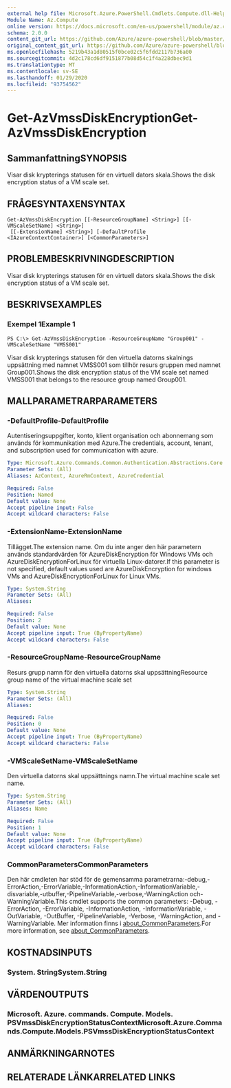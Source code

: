 ```yaml
---
external help file: Microsoft.Azure.PowerShell.Cmdlets.Compute.dll-Help.xml
Module Name: Az.Compute
online version: https://docs.microsoft.com/en-us/powershell/module/az.compute/get-azvmssdiskencryption
schema: 2.0.0
content_git_url: https://github.com/Azure/azure-powershell/blob/master/src/Compute/Compute/help/Get-AzVmssDiskEncryption.md
original_content_git_url: https://github.com/Azure/azure-powershell/blob/master/src/Compute/Compute/help/Get-AzVmssDiskEncryption.md
ms.openlocfilehash: 5219b43a1d80515f0bce02c5f6fdd2117b736a00
ms.sourcegitcommit: 4d2c178cd6df9151877b08d54c1f4a228dbec9d1
ms.translationtype: MT
ms.contentlocale: sv-SE
ms.lasthandoff: 01/29/2020
ms.locfileid: "93754562"
---
```

# <span data-ttu-id="aa0e5-101">Get-AzVmssDiskEncryption</span><span class="sxs-lookup"><span data-stu-id="aa0e5-101">Get-AzVmssDiskEncryption</span></span>

## <span data-ttu-id="aa0e5-102">Sammanfattning</span><span class="sxs-lookup"><span data-stu-id="aa0e5-102">SYNOPSIS</span></span>
<span data-ttu-id="aa0e5-103">Visar disk krypterings statusen för en virtuell dators skala.</span><span class="sxs-lookup"><span data-stu-id="aa0e5-103">Shows the disk encryption status of a VM scale set.</span></span>

## <span data-ttu-id="aa0e5-104">FRÅGESYNTAXEN</span><span class="sxs-lookup"><span data-stu-id="aa0e5-104">SYNTAX</span></span>

```
Get-AzVmssDiskEncryption [[-ResourceGroupName] <String>] [[-VMScaleSetName] <String>]
 [[-ExtensionName] <String>] [-DefaultProfile <IAzureContextContainer>] [<CommonParameters>]
```

## <span data-ttu-id="aa0e5-105">PROBLEMBESKRIVNING</span><span class="sxs-lookup"><span data-stu-id="aa0e5-105">DESCRIPTION</span></span>
<span data-ttu-id="aa0e5-106">Visar disk krypterings statusen för en virtuell dators skala.</span><span class="sxs-lookup"><span data-stu-id="aa0e5-106">Shows the disk encryption status of a VM scale set.</span></span>

## <span data-ttu-id="aa0e5-107">BESKRIVS</span><span class="sxs-lookup"><span data-stu-id="aa0e5-107">EXAMPLES</span></span>

### <span data-ttu-id="aa0e5-108">Exempel 1</span><span class="sxs-lookup"><span data-stu-id="aa0e5-108">Example 1</span></span>
```
PS C:\> Get-AzVmssDiskEncryption -ResourceGroupName "Group001" -VMScaleSetName "VMSS001"
```

<span data-ttu-id="aa0e5-109">Visar disk krypterings statusen för den virtuella datorns skalnings uppsättning med namnet VMSS001 som tillhör resurs gruppen med namnet Group001.</span><span class="sxs-lookup"><span data-stu-id="aa0e5-109">Shows the disk encryption status of the VM scale set named VMSS001 that belongs to the resource group named Group001.</span></span>

## <span data-ttu-id="aa0e5-110">MALLPARAMETRAR</span><span class="sxs-lookup"><span data-stu-id="aa0e5-110">PARAMETERS</span></span>

### <span data-ttu-id="aa0e5-111">-DefaultProfile</span><span class="sxs-lookup"><span data-stu-id="aa0e5-111">-DefaultProfile</span></span>
<span data-ttu-id="aa0e5-112">Autentiseringsuppgifter, konto, klient organisation och abonnemang som används för kommunikation med Azure.</span><span class="sxs-lookup"><span data-stu-id="aa0e5-112">The credentials, account, tenant, and subscription used for communication with azure.</span></span>

```yaml
Type: Microsoft.Azure.Commands.Common.Authentication.Abstractions.Core.IAzureContextContainer
Parameter Sets: (All)
Aliases: AzContext, AzureRmContext, AzureCredential

Required: False
Position: Named
Default value: None
Accept pipeline input: False
Accept wildcard characters: False
```

### <span data-ttu-id="aa0e5-113">-ExtensionName</span><span class="sxs-lookup"><span data-stu-id="aa0e5-113">-ExtensionName</span></span>
<span data-ttu-id="aa0e5-114">Tillägget.</span><span class="sxs-lookup"><span data-stu-id="aa0e5-114">The extension name.</span></span>
<span data-ttu-id="aa0e5-115">Om du inte anger den här parametern används standardvärden för AzureDiskEncryption för Windows VMs och AzureDiskEncryptionForLinux för virtuella Linux-datorer.</span><span class="sxs-lookup"><span data-stu-id="aa0e5-115">If this parameter is not specified, default values used are AzureDiskEncryption for windows VMs and AzureDiskEncryptionForLinux for Linux VMs.</span></span>

```yaml
Type: System.String
Parameter Sets: (All)
Aliases:

Required: False
Position: 2
Default value: None
Accept pipeline input: True (ByPropertyName)
Accept wildcard characters: False
```

### <span data-ttu-id="aa0e5-116">-ResourceGroupName</span><span class="sxs-lookup"><span data-stu-id="aa0e5-116">-ResourceGroupName</span></span>
<span data-ttu-id="aa0e5-117">Resurs grupp namn för den virtuella datorns skal uppsättning</span><span class="sxs-lookup"><span data-stu-id="aa0e5-117">Resource group name of the virtual machine scale set</span></span>

```yaml
Type: System.String
Parameter Sets: (All)
Aliases:

Required: False
Position: 0
Default value: None
Accept pipeline input: True (ByPropertyName)
Accept wildcard characters: False
```

### <span data-ttu-id="aa0e5-118">-VMScaleSetName</span><span class="sxs-lookup"><span data-stu-id="aa0e5-118">-VMScaleSetName</span></span>
<span data-ttu-id="aa0e5-119">Den virtuella datorns skal uppsättnings namn.</span><span class="sxs-lookup"><span data-stu-id="aa0e5-119">The virtual machine scale set name.</span></span>

```yaml
Type: System.String
Parameter Sets: (All)
Aliases: Name

Required: False
Position: 1
Default value: None
Accept pipeline input: True (ByPropertyName)
Accept wildcard characters: False
```

### <span data-ttu-id="aa0e5-120">CommonParameters</span><span class="sxs-lookup"><span data-stu-id="aa0e5-120">CommonParameters</span></span>
<span data-ttu-id="aa0e5-121">Den här cmdleten har stöd för de gemensamma parametrarna:-debug,-ErrorAction,-ErrorVariable,-InformationAction,-InformationVariable,-disvariable,-utbuffer,-PipelineVariable,-verbose,-WarningAction och-WarningVariable.</span><span class="sxs-lookup"><span data-stu-id="aa0e5-121">This cmdlet supports the common parameters: -Debug, -ErrorAction, -ErrorVariable, -InformationAction, -InformationVariable, -OutVariable, -OutBuffer, -PipelineVariable, -Verbose, -WarningAction, and -WarningVariable.</span></span> <span data-ttu-id="aa0e5-122">Mer information finns i [about_CommonParameters](https://go.microsoft.com/fwlink/?LinkID=113216).</span><span class="sxs-lookup"><span data-stu-id="aa0e5-122">For more information, see [about_CommonParameters](https://go.microsoft.com/fwlink/?LinkID=113216).</span></span>

## <span data-ttu-id="aa0e5-123">KOSTNADS</span><span class="sxs-lookup"><span data-stu-id="aa0e5-123">INPUTS</span></span>

### <span data-ttu-id="aa0e5-124">System. String</span><span class="sxs-lookup"><span data-stu-id="aa0e5-124">System.String</span></span>

## <span data-ttu-id="aa0e5-125">VÄRDEN</span><span class="sxs-lookup"><span data-stu-id="aa0e5-125">OUTPUTS</span></span>

### <span data-ttu-id="aa0e5-126">Microsoft. Azure. commands. Compute. Models. PSVmssDiskEncryptionStatusContext</span><span class="sxs-lookup"><span data-stu-id="aa0e5-126">Microsoft.Azure.Commands.Compute.Models.PSVmssDiskEncryptionStatusContext</span></span>

## <span data-ttu-id="aa0e5-127">ANMÄRKNINGAR</span><span class="sxs-lookup"><span data-stu-id="aa0e5-127">NOTES</span></span>

## <span data-ttu-id="aa0e5-128">RELATERADE LÄNKAR</span><span class="sxs-lookup"><span data-stu-id="aa0e5-128">RELATED LINKS</span></span>
